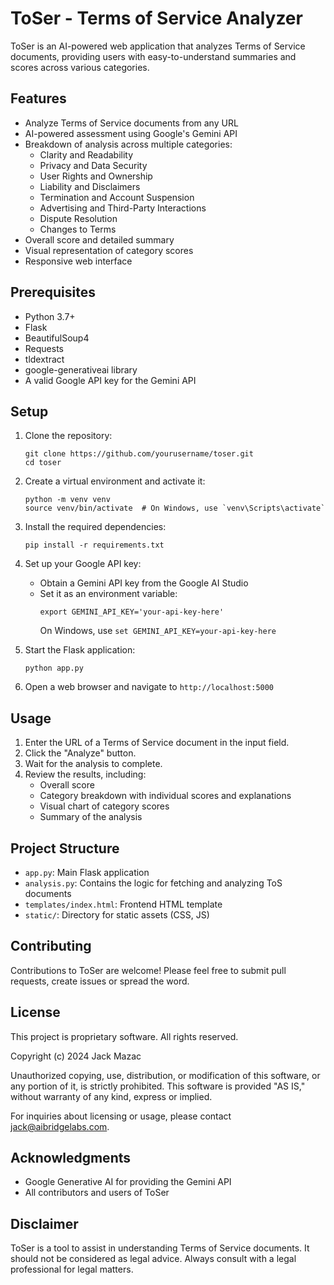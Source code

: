 # ToSer - Terms of Service Analyzer

ToSer is an AI-powered web application that analyzes Terms of Service documents, providing users with easy-to-understand summaries and scores across various categories.

## Features

- Analyze Terms of Service documents from any URL
- AI-powered assessment using Google's Gemini API
- Breakdown of analysis across multiple categories:
  - Clarity and Readability
  - Privacy and Data Security
  - User Rights and Ownership
  - Liability and Disclaimers
  - Termination and Account Suspension
  - Advertising and Third-Party Interactions
  - Dispute Resolution
  - Changes to Terms
- Overall score and detailed summary
- Visual representation of category scores
- Responsive web interface

## Prerequisites

- Python 3.7+
- Flask
- BeautifulSoup4
- Requests
- tldextract
- google-generativeai library
- A valid Google API key for the Gemini API

## Setup

1. Clone the repository:
   ```
   git clone https://github.com/yourusername/toser.git
   cd toser
   ```

2. Create a virtual environment and activate it:
   ```
   python -m venv venv
   source venv/bin/activate  # On Windows, use `venv\Scripts\activate`
   ```

3. Install the required dependencies:
   ```
   pip install -r requirements.txt
   ```

4. Set up your Google API key:
   - Obtain a Gemini API key from the Google AI Studio
   - Set it as an environment variable:
     ```
     export GEMINI_API_KEY='your-api-key-here'
     ```
     On Windows, use `set GEMINI_API_KEY=your-api-key-here`

5. Start the Flask application:
   ```
   python app.py
   ```

6. Open a web browser and navigate to `http://localhost:5000`

## Usage

1. Enter the URL of a Terms of Service document in the input field.
2. Click the "Analyze" button.
3. Wait for the analysis to complete.
4. Review the results, including:
   - Overall score
   - Category breakdown with individual scores and explanations
   - Visual chart of category scores
   - Summary of the analysis

## Project Structure

- `app.py`: Main Flask application
- `analysis.py`: Contains the logic for fetching and analyzing ToS documents
- `templates/index.html`: Frontend HTML template
- `static/`: Directory for static assets (CSS, JS)

## Contributing

Contributions to ToSer are welcome! Please feel free to submit pull requests, create issues or spread the word.

## License

This project is proprietary software. All rights reserved.

Copyright (c) 2024 Jack Mazac

Unauthorized copying, use, distribution, or modification of this software, or any portion of it, is strictly prohibited. This software is provided "AS IS," without warranty of any kind, express or implied.

For inquiries about licensing or usage, please contact jack@aibridgelabs.com.

## Acknowledgments

- Google Generative AI for providing the Gemini API
- All contributors and users of ToSer

## Disclaimer

ToSer is a tool to assist in understanding Terms of Service documents. It should not be considered as legal advice. Always consult with a legal professional for legal matters.
